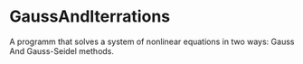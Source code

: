 # GaussAndIterrations
A programm that solves a system of nonlinear equations in two ways: Gauss And Gauss-Seidel methods.
